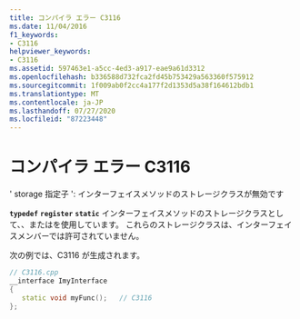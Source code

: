 ```yaml
---
title: コンパイラ エラー C3116
ms.date: 11/04/2016
f1_keywords:
- C3116
helpviewer_keywords:
- C3116
ms.assetid: 597463e1-a5cc-4ed3-a917-eae9a61d3312
ms.openlocfilehash: b336588d732fca2fd45b753429a563360f575912
ms.sourcegitcommit: 1f009ab0f2cc4a177f2d1353d5a38f164612bdb1
ms.translationtype: MT
ms.contentlocale: ja-JP
ms.lasthandoff: 07/27/2020
ms.locfileid: "87223448"
---
```

# <a name="compiler-error-c3116"></a>コンパイラ エラー C3116

' storage 指定子 ': インターフェイスメソッドのストレージクラスが無効です

**`typedef`** **`register`** **`static`** インターフェイスメソッドのストレージクラスとして、、またはを使用しています。 これらのストレージクラスは、インターフェイスメンバーでは許可されていません。

次の例では、C3116 が生成されます。

```cpp
// C3116.cpp
__interface ImyInterface
{
   static void myFunc();   // C3116
};
```
